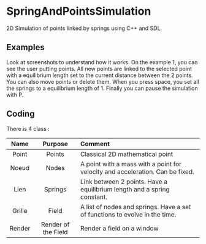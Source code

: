 # SpringAndPointsSimulation
2D Simulation of points linked by springs using C++ and SDL.

## Examples
Look at screenshots to understand how it works.
On the example 1, you can see the user putting points.
All new points are linked to the selected point with a equilibrium length set to the current distance between the 2 points.
You can also move points or delete them.
When you press space, you set all the springs to a equilibrium length of 1.
Finally you can pause the simulation with P.

## Coding
There is 4 class :

Name | Purpose | Comment
:-: | :-: | :-
Point | Points | Classical 2D mathematical point
Noeud | Nodes | A point with a mass with a point for velocity and acceleration. Can be fixed.
Lien | Springs | Link between 2 points. Have a equilibrium length and a spring constant.
Grille | Field | A list of nodes and springs. Have a set of functions to evolve in the time.
Render | Render of the Field | Render a field on a window
